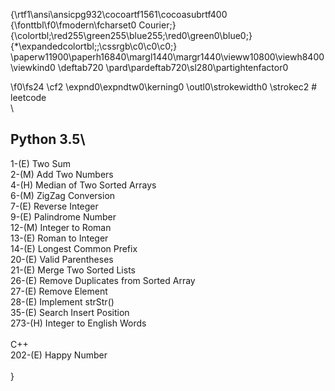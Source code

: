 {\rtf1\ansi\ansicpg932\cocoartf1561\cocoasubrtf400
{\fonttbl\f0\fmodern\fcharset0 Courier;}
{\colortbl;\red255\green255\blue255;\red0\green0\blue0;}
{\*\expandedcolortbl;;\cssrgb\c0\c0\c0;}
\paperw11900\paperh16840\margl1440\margr1440\vieww10800\viewh8400\viewkind0
\deftab720
\pard\pardeftab720\sl280\partightenfactor0

\f0\fs24 \cf2 \expnd0\expndtw0\kerning0
\outl0\strokewidth0 \strokec2 # leetcode\
\
## Python 3.5\
1-(E) Two Sum\
2-(M) Add Two Numbers\
4-(H) Median of Two Sorted Arrays\
6-(M) ZigZag Conversion\
7-(E) Reverse Integer\
9-(E) Palindrome Number\
12-(M) Integer to Roman\
13-(E) Roman to Integer\
14-(E) Longest Common Prefix\
20-(E) Valid Parentheses\
21-(E) Merge Two Sorted Lists\
26-(E) Remove Duplicates from Sorted Array\
27-(E) Remove Element\
28-(E) Implement strStr()\
35-(E) Search Insert Position\
273-(H) Integer to English Words\
\
C++\
202-(E) Happy Number  \
\
}